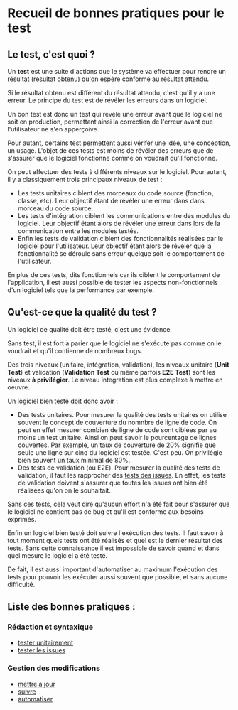 Recueil de bonnes pratiques pour le test
===============================================

Le test, c'est quoi ?
---------------------

Un **test** est une suite d'actions que le système va effectuer pour rendre un résultat (résultat obtenu) qu'on espère conforme au résultat attendu.

Si le résultat obtenu est différent du résultat attendu, c'est qu'il y a une erreur. Le principe du test est de révéler les erreurs dans un logiciel.

Un bon test est donc un test qui révèle une erreur avant que le logiciel ne soit en production, permettant ainsi la correction de l'erreur avant que l'utilisateur ne s'en apperçoive.

Pour autant, certains test permettent aussi vérifer une idée, une conception, un usage. L'objet de ces tests est moins de révéler des erreurs que de s'assurer que le logiciel fonctionne comme on voudrait qu'il fonctionne.

On peut effectuer des tests à différents niveaux sur le logiciel. Pour autant, il y a classiquement trois principaux niveaux de test :

* Les tests unitaires ciblent des morceaux du code source (fonction, classe, etc). Leur objectif étant de révéler une erreur dans dans morceau du code source.
* Les tests d'intégration ciblent les communications entre des modules du logiciel. Leur objectif étant alors de révéler une erreur dans lors de la communication entre les modules testés.
* Enfin les tests de validation ciblent des fonctionnalités réalisées par le logiciel pour l'utilisateur. Leur objectif étant alors de révéler que la fonctionnalité se déroule sans erreur quelque soit le comportement de l'utilisateur.

En plus de ces tests, dits fonctionnels car ils ciblent le comportement de l'application, il est aussi possible de tester les aspects non-fonctionnels d'un logiciel tels que la performance par exemple.

Qu'est-ce que la qualité du test ?
----------------------------------

Un logiciel de qualité doit être testé, c'est une évidence.

Sans test, il est fort à parier que le logiciel ne s'exécute pas comme on le voudrait et qu'il contienne de nombreux bugs.

Des trois niveaux (unitaire, intégration, validation), les niveaux unitaire (**Unit Test**) et validation (**Validation Test** ou même parfois **E2E Test**) sont les niveaux **à privilégier**. Le niveau integration est plus complexe à mettre en oeuvre.

Un logiciel bien testé doit donc avoir :

* Des tests unitaires. Pour mesurer la qualité des tests unitaires on utilise souvent le concept de couverture du nomnbre de ligne de code. On peut en effet mesurer combien de ligne de code sont ciblées par au moins un test unitaire. Ainsi on peut savoir le pourcentage de lignes couvertes. Par exemple, un taux de couverture de 20% signifie que seule une ligne sur cinq du logiciel est testée. C'est peu. On privilégie bien souvent un taux minimal de 80%.
* Des tests de validation (ou E2E). Pour mesurer la qualité des tests de validation, il faut les rapprocher des [tests des issues](../issue/test.md). En effet, les tests de validation doivent s'assurer que toutes les issues ont bien été réalisées qu'on on le souhaitait.

Sans ces tests, cela veut dire qu'aucun effort n'a été fait pour s'assurer que le logiciel ne contient pas de bug et qu'il est conforme aux besoins exprimés.

Enfin un logiciel bien testé doit suivre l'exécution des tests. Il faut savoir à tout moment quels tests ont été réalisés et quel est le dernier résultat des tests. Sans cette connaissance il est impossible de savoir quand et dans quel mesure le logiciel a été testé.

De fait, il est aussi important d'automatiser au maximum l'exécution des tests pour pouvoir les exécuter aussi souvent que possible, et sans aucune difficulté.

Liste des bonnes pratiques :
----------------------------

### Rédaction et syntaxique

* [tester unitairement](unit.md)
* [tester les issues](validation.md)

### Gestion des modifications

* [mettre à jour](update.md)
* [suivre](suivre.md)
* [automatiser](automatiser.md)
